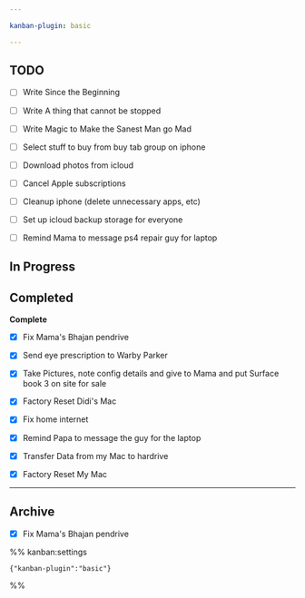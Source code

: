 ```yaml
---

kanban-plugin: basic

---
```


## TODO

- [ ] Write Since the Beginning
- [ ] Write A thing that cannot be stopped
- [ ] Write Magic to Make the Sanest Man go Mad
- [ ] Select stuff to buy from buy tab group on iphone
- [ ] Download photos from icloud
- [ ] Cancel Apple subscriptions
- [ ] Cleanup iphone (delete unnecessary apps, etc)
- [ ] Set up icloud backup storage for everyone
- [ ] Remind Mama to message ps4 repair guy for laptop


## In Progress



## Completed

**Complete**
- [x] Fix Mama's Bhajan pendrive
- [x] Send eye prescription to Warby Parker
- [x] Take Pictures, note config details and give to Mama and put Surface book 3 on site for sale
- [x] Factory Reset Didi's Mac
- [x] Fix home internet
- [x] Remind Papa to message the guy for the laptop
- [x] Transfer Data from my Mac to hardrive
- [x] Factory Reset My Mac


***

## Archive

- [x] Fix Mama's Bhajan pendrive

%% kanban:settings
```
{"kanban-plugin":"basic"}
```
%%